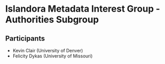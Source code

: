# Islandora Metadata Interest Group - Authorities Subgroup

## Participants

* Kevin Clair (University of Denver)
* Felicity Dykas (University of Missouri)

